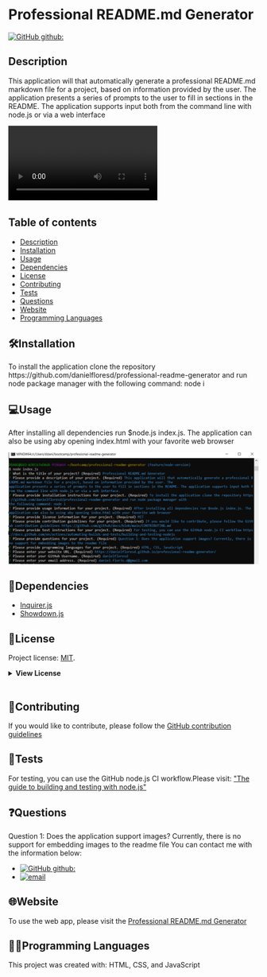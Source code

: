 # Professional README.md Generator

[![GitHub github:](https://img.shields.io/badge/license-MIT-blue.svg)](https://choosealicense.com/licenses/mit)
## Description   
<p>This application will that automatically generate a professional README.md markdown file for a project, based on information provided by the user. The application presents a series of prompts to the user to fill in sections in the README. The application supports input both from the command line with node.js or via a web interface</p>   
<video controls autoplay>
  <source src="./assets/images/screencast.webm" type="video/webm" width="480" height="320">
</video> 

## Table of contents

  * [Description](#description)
  * [Installation](#🛠️installation)
  * [Usage](#💻usage)
  * [Dependencies](#🧩dependencies)
  * [License](#📛license)
  * [Contributing](#🤝contributing)
  * [Tests](#📃tests)
  * [Questions](#❓questions)
  * [Website](#🌐website)
  * [Programming Languages](#👨‍💻programming-languages)

## 🛠️Installation    
<p>To install the application clone the repository https://github.com/danielfloresd/professional-readme-generator and run node package manager with the following command: node i    
</p>      

## 💻Usage    
<p>After installing all dependencies run $node.js index.js. The application can also be using aby opening index.html with your favorite web browser
</p>
<img src="./assets/images/nodejs.PNG"><img>  

## 🧩Dependencies   
* [Inquirer.js](https://www.npmjs.com/package/inquirer)
* [Showdown.js](https://www.npmjs.com/package/showdown)

## 📛License    
Project license: [MIT](https://choosealicense.com/licenses/mit).     

<details><summary><b>View License</b></summary>MIT License

Copyright (c) 2022 Daniel Flores D

Permission is hereby granted, free of charge, to any person obtaining a copy
of this software and associated documentation files (the "Software"), to deal
in the Software without restriction, including without limitation the rights
to use, copy, modify, merge, publish, distribute, sublicense, and/or sell
copies of the Software, and to permit persons to whom the Software is
furnished to do so, subject to the following conditions:

The above copyright notice and this permission notice shall be included in all
copies or substantial portions of the Software.

THE SOFTWARE IS PROVIDED "AS IS", WITHOUT WARRANTY OF ANY KIND, EXPRESS OR
IMPLIED, INCLUDING BUT NOT LIMITED TO THE WARRANTIES OF MERCHANTABILITY,
FITNESS FOR A PARTICULAR PURPOSE AND NONINFRINGEMENT. IN NO EVENT SHALL THE
AUTHORS OR COPYRIGHT HOLDERS BE LIABLE FOR ANY CLAIM, DAMAGES OR OTHER
LIABILITY, WHETHER IN AN ACTION OF CONTRACT, TORT OR OTHERWISE, ARISING FROM,
OUT OF OR IN CONNECTION WITH THE SOFTWARE OR THE USE OR OTHER DEALINGS IN THE
SOFTWARE.
</details></br>   
       
## 🤝Contributing    
If you would like to contribute, please follow the [GitHub contribution guidelines](https://github.com/github/docs/blob/main/CONTRIBUTING.md)   
      
## 📃Tests    
For testing, you can use the GitHub node.js CI workflow.Please visit: ["The guide to building and testing with node.js"](https://docs.github.com/en/actions/automating-builds-and-tests/building-and-testing-nodejs)   
      
## ❓Questions   
<p> Question 1: Does the application support images? Currently, there is no support for embedding images to the readme file    
You can contact me with the information below:
</p>

* [![GitHub github:](https://img.shields.io/badge/github:-danielfloresd-black.svg)](https://github.com/danielfloresd)   
* [![email](https://img.shields.io/badge/email:-daniel.flor3s.d@gmail.com-blue.svg)](mailto:daniel.flor3s.d@gmail.com)    
        
## 🌐Website    
To use the web app, please visit the [Professional README.md Generator](https://danielfloresd.github.io/professional-readme-generator/)  

## 👨‍💻Programming Languages    
This project was created with: HTML, CSS, and JavaScript   
      
